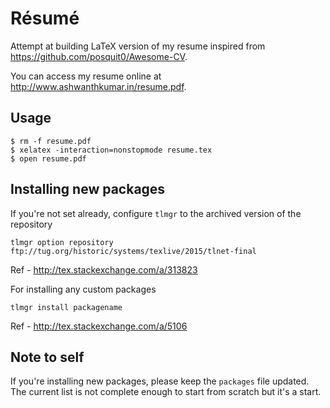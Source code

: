 # Résumé
Attempt at building LaTeX version of my resume inspired from https://github.com/posquit0/Awesome-CV.

You can access my resume online at http://www.ashwanthkumar.in/resume.pdf. 

## Usage
```
$ rm -f resume.pdf
$ xelatex -interaction=nonstopmode resume.tex
$ open resume.pdf
```

## Installing new packages
If you're not set already, configure `tlmgr` to the archived version of the repository
```
tlmgr option repository ftp://tug.org/historic/systems/texlive/2015/tlnet-final
```
Ref - http://tex.stackexchange.com/a/313823

For installing any custom packages
```
tlmgr install packagename
```
Ref - http://tex.stackexchange.com/a/5106

## Note to self
If you're installing new packages, please keep the `packages` file updated. The current list is not complete enough to start from scratch but it's a start.

